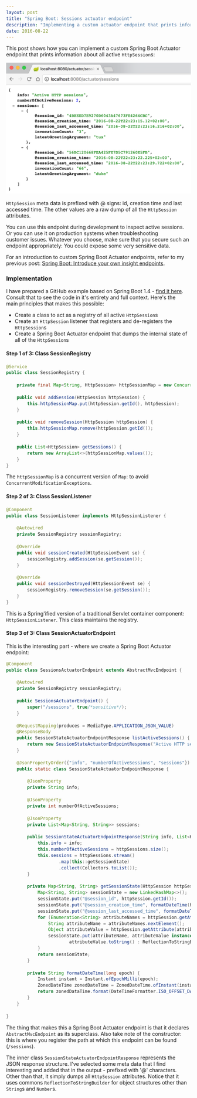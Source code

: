 ```yaml
---
layout: post
title: "Spring Boot: Sessions actuator endpoint"
description: "Implementing a custom actuator endpoint that prints information about all active HTTP sessions"
date: 2016-08-22
---
```


This post shows how you can implement a custom Spring Boot Actuator endpoint that prints information about all active `HttpSession`s:

<img src="/img/2016-08-22-sessions.png" class="w-100 pl-2 pr-2" />

`HttpSession` meta data is prefixed with @ signs: id, creation time and last accessed time. The other values are a raw dump of all the `HttpSession` attributes.

You can use this endpoint during development to inspect active sessions. Or you can use it on production systems when troubleshooting customer issues. Whatever you choose, make sure that you secure such an endpoint appropriately: You could expose some very sensitive data.

For an introduction to custom Spring Boot Actuator endpoints, refer to my previous post: <a href="http://moelholm.com/2016/08/18/spring-boot-introduce-your-own-insight-endpoints/" target="_blank">Spring Boot: Introduce your own insight endpoints</a>.

### Implementation
I have prepared a GitHub example based on Spring Boot 1.4 - [find it here](https://github.com/nickymoelholm/smallexamples/tree/master/springboot-actuator-sessionsmvcendpoint). Consult that to see the code in it's entirety and full context. Here's the main principles that makes this possible:

- Create a class to act as a registry of all active `HttpSession`s
- Create an `HttpSession` listener that registers and de-registers the `HttpSession`s
- Create a Spring Boot Actuator endpoint that dumps the internal state of all of the `HttpSession`s

#### Step 1 of 3: Class SessionRegistry

```java
@Service
public class SessionRegistry {

    private final Map<String, HttpSession> httpSessionMap = new ConcurrentSkipListMap<>();

    public void addSession(HttpSession httpSession) {
        this.httpSessionMap.put(httpSession.getId(), httpSession);
    }

    public void removeSession(HttpSession httpSession) {
        this.httpSessionMap.remove(httpSession.getId());
    }

    public List<HttpSession> getSessions() {
        return new ArrayList<>(httpSessionMap.values());
    }
}
```

The `httpSessionMap` is a concurrent version of `Map`: to avoid `ConcurrentModificationExceptions`.

#### Step 2 of 3: Class SessionListener

```java
@Component
public class SessionListener implements HttpSessionListener {

    @Autowired
    private SessionRegistry sessionRegistry;

    @Override
    public void sessionCreated(HttpSessionEvent se) {
        sessionRegistry.addSession(se.getSession());
    }

    @Override
    public void sessionDestroyed(HttpSessionEvent se) {
        sessionRegistry.removeSession(se.getSession());
    }
}
```

This is a Spring'ified version of a traditional Servlet container component: `HttpSessionListener`. This class maintains the registry.

#### Step 3 of 3: Class SessionActuatorEndpoint
This is the interesting part - where we create a Spring Boot Actuator endpoint:

```java
@Component
public class SessionsActuatorEndpoint extends AbstractMvcEndpoint {

    @Autowired
    private SessionRegistry sessionRegistry;

    public SessionsActuatorEndpoint() {
        super("/sessions", true/*sensitive*/);
    }

    @RequestMapping(produces = MediaType.APPLICATION_JSON_VALUE)
    @ResponseBody
    public SessionStateActuatorEndpointResponse listActiveSessions() {
        return new SessionStateActuatorEndpointResponse("Active HTTP sessions", sessionRegistry.getSessions());
    }

    @JsonPropertyOrder({"info", "numberOfActiveSessions", "sessions"})
    public static class SessionStateActuatorEndpointResponse {

        @JsonProperty
        private String info;

        @JsonProperty
        private int numberOfActiveSessions;

        @JsonProperty
        private List<Map<String, String>> sessions;

        public SessionStateActuatorEndpointResponse(String info, List<HttpSession> httpSessions) {
            this.info = info;
            this.numberOfActiveSessions = httpSessions.size();
            this.sessions = httpSessions.stream()
                    .map(this::getSessionState)
                    .collect(Collectors.toList());
        }

        private Map<String, String> getSessionState(HttpSession httpSession) {
            Map<String, String> sessionState = new LinkedHashMap<>();
            sessionState.put("@session_id", httpSession.getId());
            sessionState.put("@session_creation_time", formatDateTime(httpSession.getCreationTime()));
            sessionState.put("@session_last_accessed_time", formatDateTime(httpSession.getLastAccessedTime()));
            for (Enumeration<String> attributeNames = httpSession.getAttributeNames(); attributeNames.hasMoreElements(); ) {
                String attributeName = attributeNames.nextElement();
                Object attributeValue = httpSession.getAttribute(attributeName);
                sessionState.put(attributeName, attributeValue instanceof String || attributeValue instanceof Number ?
                        attributeValue.toString() : ReflectionToStringBuilder.toString(attributeValue));
            }
            return sessionState;
        }

        private String formatDateTime(long epoch) {
            Instant instant = Instant.ofEpochMilli(epoch);
            ZonedDateTime zonedDateTime = ZonedDateTime.ofInstant(instant, ZoneId.systemDefault());
            return zonedDataTime.format(DateTimeFormatter.ISO_OFFSET_DATE_TIME);
        }
    }

}
```

The thing that makes this a Spring Boot Actuator endpoint is that it declares `AbstractMvcEndpoint` as its superclass. Also take note of the constructor: this is where you register the path at which this endpoint can be found (`/sessions`).

The inner class `SessionStateActuatorEndpointResponse` represents the JSON response structure. I've selected some meta data that I find interesting and added that in the output - prefixed with '@' characters. Other than that, it simply dumps all `HttpSession` attributes. Notice that it uses commons `ReflectionToStringBuilder` for object structures other than `String`s and `Number`s.

 
